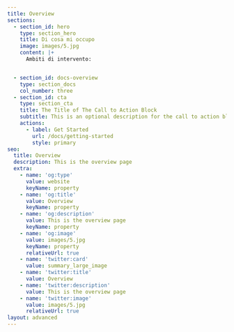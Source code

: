 ```yaml
---
title: Overview
sections:
  - section_id: hero
    type: section_hero
    title: Di cosa mi occupo
    image: images/5.jpg
    content: |+
      Ambiti di intervento:


  - section_id: docs-overview
    type: section_docs
    col_number: three
  - section_id: cta
    type: section_cta
    title: The Title of The Call to Action Block
    subtitle: This is an optional description for the call to action block.
    actions:
      - label: Get Started
        url: /docs/getting-started
        style: primary
seo:
  title: Overview
  description: This is the overview page
  extra:
    - name: 'og:type'
      value: website
      keyName: property
    - name: 'og:title'
      value: Overview
      keyName: property
    - name: 'og:description'
      value: This is the overview page
      keyName: property
    - name: 'og:image'
      value: images/5.jpg
      keyName: property
      relativeUrl: true
    - name: 'twitter:card'
      value: summary_large_image
    - name: 'twitter:title'
      value: Overview
    - name: 'twitter:description'
      value: This is the overview page
    - name: 'twitter:image'
      value: images/5.jpg
      relativeUrl: true
layout: advanced
---
```

